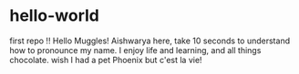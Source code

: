 # hello-world
first repo !!
Hello Muggles! 
Aishwarya here, take 10 seconds to understand how to pronounce my name. 
I enjoy life and learning, and all things chocolate. wish I had a pet Phoenix but c'est la vie! 
